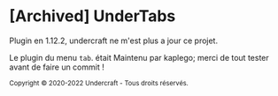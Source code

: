 # [Archived] UnderTabs 

Plugin en 1.12.2, undercraft ne m'est plus a jour ce projet.

Le plugin du menu `tab`. était Maintenu par kaplego; merci de tout tester avant de faire un commit !

<sub>Copyright © 2020-2022 Undercraft - Tous droits réservés.</sub>
